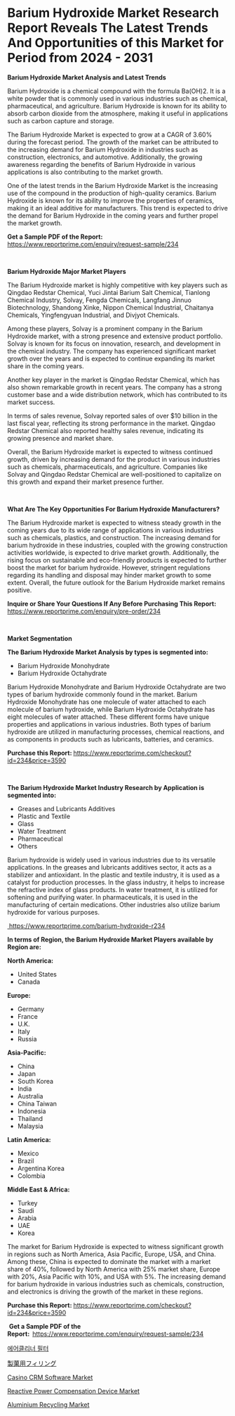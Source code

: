 <p><h1>Barium Hydroxide Market Research Report Reveals The Latest Trends And Opportunities of this Market for Period from 2024 - 2031</h1></p><p><strong>Barium Hydroxide Market Analysis and Latest Trends</strong></p>
<p><p>Barium Hydroxide is a chemical compound with the formula Ba(OH)2. It is a white powder that is commonly used in various industries such as chemical, pharmaceutical, and agriculture. Barium Hydroxide is known for its ability to absorb carbon dioxide from the atmosphere, making it useful in applications such as carbon capture and storage.</p><p>The Barium Hydroxide Market is expected to grow at a CAGR of 3.60% during the forecast period. The growth of the market can be attributed to the increasing demand for Barium Hydroxide in industries such as construction, electronics, and automotive. Additionally, the growing awareness regarding the benefits of Barium Hydroxide in various applications is also contributing to the market growth.</p><p>One of the latest trends in the Barium Hydroxide Market is the increasing use of the compound in the production of high-quality ceramics. Barium Hydroxide is known for its ability to improve the properties of ceramics, making it an ideal additive for manufacturers. This trend is expected to drive the demand for Barium Hydroxide in the coming years and further propel the market growth.</p></p>
<p><strong>Get a Sample PDF of the Report:&nbsp;</strong> <a href="https://www.reportprime.com/enquiry/request-sample/234">https://www.reportprime.com/enquiry/request-sample/234</a></p>
<p>&nbsp;</p>
<p><strong>Barium Hydroxide Major Market Players</strong></p>
<p><p>The Barium Hydroxide market is highly competitive with key players such as Qingdao Redstar Chemical, Yuci Jintai Barium Salt Chemical, Tianlong Chemical Industry, Solvay, Fengda Chemicals, Langfang Jinnuo Biotechnology, Shandong Xinke, Nippon Chemical Industrial, Chaitanya Chemicals, Yingfengyuan Industrial, and Divjyot Chemicals.</p><p>Among these players, Solvay is a prominent company in the Barium Hydroxide market, with a strong presence and extensive product portfolio. Solvay is known for its focus on innovation, research, and development in the chemical industry. The company has experienced significant market growth over the years and is expected to continue expanding its market share in the coming years.</p><p>Another key player in the market is Qingdao Redstar Chemical, which has also shown remarkable growth in recent years. The company has a strong customer base and a wide distribution network, which has contributed to its market success.</p><p>In terms of sales revenue, Solvay reported sales of over $10 billion in the last fiscal year, reflecting its strong performance in the market. Qingdao Redstar Chemical also reported healthy sales revenue, indicating its growing presence and market share.</p><p>Overall, the Barium Hydroxide market is expected to witness continued growth, driven by increasing demand for the product in various industries such as chemicals, pharmaceuticals, and agriculture. Companies like Solvay and Qingdao Redstar Chemical are well-positioned to capitalize on this growth and expand their market presence further.</p></p>
<p>&nbsp;</p>
<p><strong>What Are The Key Opportunities For Barium Hydroxide Manufacturers?</strong></p>
<p><p>The Barium Hydroxide market is expected to witness steady growth in the coming years due to its wide range of applications in various industries such as chemicals, plastics, and construction. The increasing demand for barium hydroxide in these industries, coupled with the growing construction activities worldwide, is expected to drive market growth. Additionally, the rising focus on sustainable and eco-friendly products is expected to further boost the market for barium hydroxide. However, stringent regulations regarding its handling and disposal may hinder market growth to some extent. Overall, the future outlook for the Barium Hydroxide market remains positive.</p></p>
<p><strong>Inquire or Share Your Questions If Any Before Purchasing This Report:</strong> <a href="https://www.reportprime.com/enquiry/pre-order/234">https://www.reportprime.com/enquiry/pre-order/234</a></p>
<p>&nbsp;</p>
<p><strong>Market Segmentation</strong></p>
<p><strong>The Barium Hydroxide Market Analysis by types is segmented into:</strong></p>
<p><ul><li>Barium Hydroxide Monohydrate</li><li>Barium Hydroxide Octahydrate</li></ul></p>
<p><p>Barium Hydroxide Monohydrate and Barium Hydroxide Octahydrate are two types of barium hydroxide commonly found in the market. Barium Hydroxide Monohydrate has one molecule of water attached to each molecule of barium hydroxide, while Barium Hydroxide Octahydrate has eight molecules of water attached. These different forms have unique properties and applications in various industries. Both types of barium hydroxide are utilized in manufacturing processes, chemical reactions, and as components in products such as lubricants, batteries, and ceramics.</p></p>
<p><strong>Purchase this Report:&nbsp;</strong><a href="https://www.reportprime.com/checkout?id=234&price=3590">https://www.reportprime.com/checkout?id=234&price=3590</a></p>
<p>&nbsp;</p>
<p><strong>The Barium Hydroxide Market Industry Research by Application is segmented into:</strong></p>
<p><ul><li>Greases and Lubricants Additives</li><li>Plastic and Textile</li><li>Glass</li><li>Water Treatment</li><li>Pharmaceutical</li><li>Others</li></ul></p>
<p><p>Barium hydroxide is widely used in various industries due to its versatile applications. In the greases and lubricants additives sector, it acts as a stabilizer and antioxidant. In the plastic and textile industry, it is used as a catalyst for production processes. In the glass industry, it helps to increase the refractive index of glass products. In water treatment, it is utilized for softening and purifying water. In pharmaceuticals, it is used in the manufacturing of certain medications. Other industries also utilize barium hydroxide for various purposes.</p></p>
<p><a href="https://www.reportprime.com/barium-hydroxide-r234">&nbsp;https://www.reportprime.com/barium-hydroxide-r234</a></p>
<p><strong>In terms of Region, the Barium Hydroxide Market Players available by Region are:</strong></p>
<p>
    <p> <strong> North America: </strong>
        <ul>
            <li>United States</li>
            <li>Canada</li>
        </ul>
        </p> 
    <p> <strong> Europe: </strong>
        <ul>
            <li>Germany</li>
            <li>France</li>
            <li>U.K.</li>
            <li>Italy</li>
            <li>Russia</li>
        </ul>
        </p> 
    <p> <strong> Asia-Pacific: </strong>
        <ul>
            <li>China</li>
            <li>Japan</li>
            <li>South Korea</li>
            <li>India</li>
            <li>Australia</li>
            <li>China Taiwan</li>
            <li>Indonesia</li>
            <li>Thailand</li>
            <li>Malaysia</li>
        </ul>
        </p> 
    <p> <strong> Latin America: </strong>
        <ul>
            <li>Mexico</li>
            <li>Brazil</li>
            <li>Argentina Korea</li>
            <li>Colombia</li>
        </ul>
        </p> 
    <p> <strong> Middle East & Africa: </strong>
        <ul>
            <li>Turkey</li>
            <li>Saudi</li>
            <li>Arabia</li>
            <li>UAE</li>
            <li>Korea</li>
        </ul>
    </p>
    </p>
<p><p>The market for Barium Hydroxide is expected to witness significant growth in regions such as North America, Asia Pacific, Europe, USA, and China. Among these, China is expected to dominate the market with a market share of 40%, followed by North America with 25% market share, Europe with 20%, Asia Pacific with 10%, and USA with 5%. The increasing demand for barium hydroxide in various industries such as chemicals, construction, and electronics is driving the growth of the market in these regions.</p></p>
<p><strong>Purchase this Report: </strong><a href="https://www.reportprime.com/checkout?id=234&price=3590">https://www.reportprime.com/checkout?id=234&price=3590</a></p>
<p>&nbsp;<strong>Get a Sample PDF of the Report:&nbsp;&nbsp;</strong><a href="https://www.reportprime.com/enquiry/request-sample/234">https://www.reportprime.com/enquiry/request-sample/234</a></p>
<p><strong></strong></p>
<p><p><a href="https://medium.com/@dunce678678/%EA%B8%80%EB%A1%9C%EB%B2%8C-%EA%B3%B5%EA%B8%B0-%EC%B2%AD%EC%A0%95%EA%B8%B0-%ED%95%84%ED%84%B0-%EC%8B%9C%EC%9E%A5-%EC%8B%9C%EC%9E%A5-%EC%A0%90%EC%9C%A0%EC%9C%A8-%EC%8B%9C%EC%9E%A5-%EB%8F%99%ED%96%A5-%EB%B0%8F-%EB%AF%B8%EB%9E%98-%EC%84%B1%EC%9E%A5-%ED%83%90%EC%83%89-cae74e6d3d60">에어클리너 필터</a></p><p><a href="https://medium.com/@ameliaordoneza/2024%E5%B9%B4%E3%81%8B%E3%82%892031%E5%B9%B4%E3%81%BE%E3%81%A7%E3%81%AE%E3%82%B0%E3%83%AD%E3%83%BC%E3%83%90%E3%83%AB%E8%A3%BD%E8%8F%93%E3%83%95%E3%82%A3%E3%83%AA%E3%83%B3%E3%82%B0%E5%B8%82%E5%A0%B4%E3%81%AE%E5%B0%86%E6%9D%A5%E3%81%AE%E3%83%88%E3%83%AC%E3%83%B3%E3%83%89-145%E3%83%9A%E3%83%BC%E3%82%B8%E3%81%AE%E5%B8%82%E5%A0%B4%E6%B4%9E%E5%AF%9F%E3%81%A8%E5%88%86%E6%9E%90-5e1db356de10">製菓用フィリング</a></p><p><a href="https://issuu.com/reportprime-2/docs/casino-crm-software-market-size-2030.pptx">Casino CRM Software Market</a></p><p><a href="https://www.linkedin.com/pulse/global-reactive-power-compensation-device-market-share-7ebcc?trackingId=zReoNUWB%2BQKSUF5ZJaXUxg%3D%3D">Reactive Power Compensation Device Market</a></p><p><a href="https://github.com/mauripalmi/Market-Research-Report-List-4/blob/main/aluminium-recycling-market.md">Aluminium Recycling Market</a></p></p>